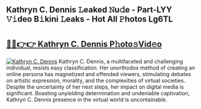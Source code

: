 ## Kathryn C. Dennis 𝙻eaked 𝙽u𝚍e - Part-LYY 𝚅𝚒deo B𝚒kini 𝙻eaks - Hot All 𝙿hotos Lg6TL

# <h2><a href="http://ld425q8.urlbe.top/?page=Kathryn+C.+Dennis">🔗🔗👉👉 Kathryn C. Dennis P𝚑oto𝚜Vid𝚎o</a></h2>

[![Kathryn C. Dennis](https://i.imgur.com/eBuTRDB.gif)](http://ld425q8.urlbe.top/?page=Kathryn+C.+Dennis)
Kathryn C. Dennis, a multifaceted and challenging individual, resists easy classification. Her unorthodox method of creating an online persona has magnetized and offended viewers, stimulating debates on artistic expression, morality, and the complexities of virtual societies. Despite the uncertainty of her next steps, her impact on digital media is significant. Boasting unyielding determination and undeniable captivation, Kathryn C. Dennis presence in the virtual world is uncontainable.
